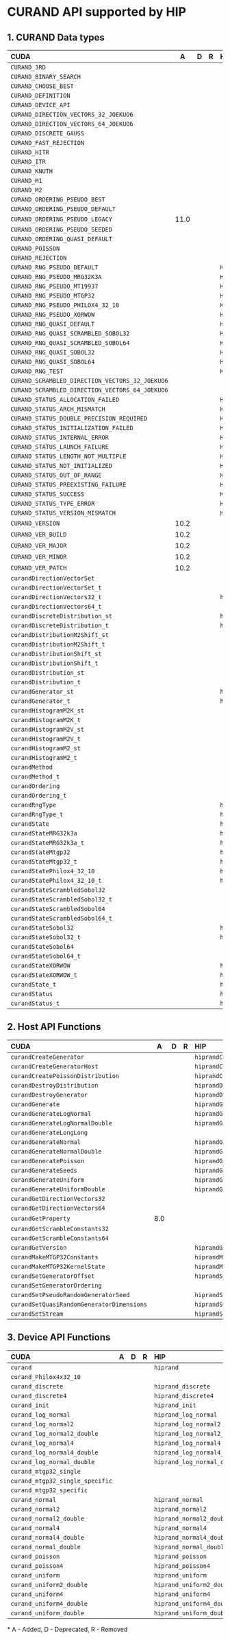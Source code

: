 # CURAND API supported by HIP

## **1. CURAND Data types**

| **CUDA** | **A** | **D** | **R** | **HIP** |
|:--|:-:|:-:|:-:|:--|
|`CURAND_3RD`|  |  |  ||
|`CURAND_BINARY_SEARCH`|  |  |  ||
|`CURAND_CHOOSE_BEST`|  |  |  ||
|`CURAND_DEFINITION`|  |  |  ||
|`CURAND_DEVICE_API`|  |  |  ||
|`CURAND_DIRECTION_VECTORS_32_JOEKUO6`|  |  |  ||
|`CURAND_DIRECTION_VECTORS_64_JOEKUO6`|  |  |  ||
|`CURAND_DISCRETE_GAUSS`|  |  |  ||
|`CURAND_FAST_REJECTION`|  |  |  ||
|`CURAND_HITR`|  |  |  ||
|`CURAND_ITR`|  |  |  ||
|`CURAND_KNUTH`|  |  |  ||
|`CURAND_M1`|  |  |  ||
|`CURAND_M2`|  |  |  ||
|`CURAND_ORDERING_PSEUDO_BEST`|  |  |  ||
|`CURAND_ORDERING_PSEUDO_DEFAULT`|  |  |  ||
|`CURAND_ORDERING_PSEUDO_LEGACY`| 11.0 |  |  ||
|`CURAND_ORDERING_PSEUDO_SEEDED`|  |  |  ||
|`CURAND_ORDERING_QUASI_DEFAULT`|  |  |  ||
|`CURAND_POISSON`|  |  |  ||
|`CURAND_REJECTION`|  |  |  ||
|`CURAND_RNG_PSEUDO_DEFAULT`|  |  |  |`HIPRAND_RNG_PSEUDO_DEFAULT`|
|`CURAND_RNG_PSEUDO_MRG32K3A`|  |  |  |`HIPRAND_RNG_PSEUDO_MRG32K3A`|
|`CURAND_RNG_PSEUDO_MT19937`|  |  |  |`HIPRAND_RNG_PSEUDO_MT19937`|
|`CURAND_RNG_PSEUDO_MTGP32`|  |  |  |`HIPRAND_RNG_PSEUDO_MTGP32`|
|`CURAND_RNG_PSEUDO_PHILOX4_32_10`|  |  |  |`HIPRAND_RNG_PSEUDO_PHILOX4_32_10`|
|`CURAND_RNG_PSEUDO_XORWOW`|  |  |  |`HIPRAND_RNG_PSEUDO_XORWOW`|
|`CURAND_RNG_QUASI_DEFAULT`|  |  |  |`HIPRAND_RNG_QUASI_DEFAULT`|
|`CURAND_RNG_QUASI_SCRAMBLED_SOBOL32`|  |  |  |`HIPRAND_RNG_QUASI_SCRAMBLED_SOBOL32`|
|`CURAND_RNG_QUASI_SCRAMBLED_SOBOL64`|  |  |  |`HIPRAND_RNG_QUASI_SCRAMBLED_SOBOL64`|
|`CURAND_RNG_QUASI_SOBOL32`|  |  |  |`HIPRAND_RNG_QUASI_SOBOL32`|
|`CURAND_RNG_QUASI_SOBOL64`|  |  |  |`HIPRAND_RNG_QUASI_SOBOL64`|
|`CURAND_RNG_TEST`|  |  |  |`HIPRAND_RNG_TEST`|
|`CURAND_SCRAMBLED_DIRECTION_VECTORS_32_JOEKUO6`|  |  |  ||
|`CURAND_SCRAMBLED_DIRECTION_VECTORS_64_JOEKUO6`|  |  |  ||
|`CURAND_STATUS_ALLOCATION_FAILED`|  |  |  |`HIPRAND_STATUS_ALLOCATION_FAILED`|
|`CURAND_STATUS_ARCH_MISMATCH`|  |  |  |`HIPRAND_STATUS_ARCH_MISMATCH`|
|`CURAND_STATUS_DOUBLE_PRECISION_REQUIRED`|  |  |  |`HIPRAND_STATUS_DOUBLE_PRECISION_REQUIRED`|
|`CURAND_STATUS_INITIALIZATION_FAILED`|  |  |  |`HIPRAND_STATUS_INITIALIZATION_FAILED`|
|`CURAND_STATUS_INTERNAL_ERROR`|  |  |  |`HIPRAND_STATUS_INTERNAL_ERROR`|
|`CURAND_STATUS_LAUNCH_FAILURE`|  |  |  |`HIPRAND_STATUS_LAUNCH_FAILURE`|
|`CURAND_STATUS_LENGTH_NOT_MULTIPLE`|  |  |  |`HIPRAND_STATUS_LENGTH_NOT_MULTIPLE`|
|`CURAND_STATUS_NOT_INITIALIZED`|  |  |  |`HIPRAND_STATUS_NOT_INITIALIZED`|
|`CURAND_STATUS_OUT_OF_RANGE`|  |  |  |`HIPRAND_STATUS_OUT_OF_RANGE`|
|`CURAND_STATUS_PREEXISTING_FAILURE`|  |  |  |`HIPRAND_STATUS_PREEXISTING_FAILURE`|
|`CURAND_STATUS_SUCCESS`|  |  |  |`HIPRAND_STATUS_SUCCESS`|
|`CURAND_STATUS_TYPE_ERROR`|  |  |  |`HIPRAND_STATUS_TYPE_ERROR`|
|`CURAND_STATUS_VERSION_MISMATCH`|  |  |  |`HIPRAND_STATUS_VERSION_MISMATCH`|
|`CURAND_VERSION`| 10.2 |  |  ||
|`CURAND_VER_BUILD`| 10.2 |  |  ||
|`CURAND_VER_MAJOR`| 10.2 |  |  ||
|`CURAND_VER_MINOR`| 10.2 |  |  ||
|`CURAND_VER_PATCH`| 10.2 |  |  ||
|`curandDirectionVectorSet`|  |  |  ||
|`curandDirectionVectorSet_t`|  |  |  ||
|`curandDirectionVectors32_t`|  |  |  |`hiprandDirectionVectors32_t`|
|`curandDirectionVectors64_t`|  |  |  ||
|`curandDiscreteDistribution_st`|  |  |  |`hiprandDiscreteDistribution_st`|
|`curandDiscreteDistribution_t`|  |  |  |`hiprandDiscreteDistribution_t`|
|`curandDistributionM2Shift_st`|  |  |  ||
|`curandDistributionM2Shift_t`|  |  |  ||
|`curandDistributionShift_st`|  |  |  ||
|`curandDistributionShift_t`|  |  |  ||
|`curandDistribution_st`|  |  |  ||
|`curandDistribution_t`|  |  |  ||
|`curandGenerator_st`|  |  |  |`hiprandGenerator_st`|
|`curandGenerator_t`|  |  |  |`hiprandGenerator_t`|
|`curandHistogramM2K_st`|  |  |  ||
|`curandHistogramM2K_t`|  |  |  ||
|`curandHistogramM2V_st`|  |  |  ||
|`curandHistogramM2V_t`|  |  |  ||
|`curandHistogramM2_st`|  |  |  ||
|`curandHistogramM2_t`|  |  |  ||
|`curandMethod`|  |  |  ||
|`curandMethod_t`|  |  |  ||
|`curandOrdering`|  |  |  ||
|`curandOrdering_t`|  |  |  ||
|`curandRngType`|  |  |  |`hiprandRngType_t`|
|`curandRngType_t`|  |  |  |`hiprandRngType_t`|
|`curandState`|  |  |  |`hiprandState`|
|`curandStateMRG32k3a`|  |  |  |`hiprandStateMRG32k3a`|
|`curandStateMRG32k3a_t`|  |  |  |`hiprandStateMRG32k3a_t`|
|`curandStateMtgp32`|  |  |  |`hiprandStateMtgp32`|
|`curandStateMtgp32_t`|  |  |  |`hiprandStateMtgp32_t`|
|`curandStatePhilox4_32_10`|  |  |  |`hiprandStatePhilox4_32_10`|
|`curandStatePhilox4_32_10_t`|  |  |  |`hiprandStatePhilox4_32_10_t`|
|`curandStateScrambledSobol32`|  |  |  ||
|`curandStateScrambledSobol32_t`|  |  |  ||
|`curandStateScrambledSobol64`|  |  |  ||
|`curandStateScrambledSobol64_t`|  |  |  ||
|`curandStateSobol32`|  |  |  |`hiprandStateSobol32`|
|`curandStateSobol32_t`|  |  |  |`hiprandStateSobol32_t`|
|`curandStateSobol64`|  |  |  ||
|`curandStateSobol64_t`|  |  |  ||
|`curandStateXORWOW`|  |  |  |`hiprandStateXORWOW`|
|`curandStateXORWOW_t`|  |  |  |`hiprandStateXORWOW_t`|
|`curandState_t`|  |  |  |`hiprandState_t`|
|`curandStatus`|  |  |  |`hiprandStatus_t`|
|`curandStatus_t`|  |  |  |`hiprandStatus_t`|

## **2. Host API Functions**

| **CUDA** | **A** | **D** | **R** | **HIP** |
|:--|:-:|:-:|:-:|:--|
|`curandCreateGenerator`|  |  |  |`hiprandCreateGenerator`|
|`curandCreateGeneratorHost`|  |  |  |`hiprandCreateGeneratorHost`|
|`curandCreatePoissonDistribution`|  |  |  |`hiprandCreatePoissonDistribution`|
|`curandDestroyDistribution`|  |  |  |`hiprandDestroyDistribution`|
|`curandDestroyGenerator`|  |  |  |`hiprandDestroyGenerator`|
|`curandGenerate`|  |  |  |`hiprandGenerate`|
|`curandGenerateLogNormal`|  |  |  |`hiprandGenerateLogNormal`|
|`curandGenerateLogNormalDouble`|  |  |  |`hiprandGenerateLogNormalDouble`|
|`curandGenerateLongLong`|  |  |  ||
|`curandGenerateNormal`|  |  |  |`hiprandGenerateNormal`|
|`curandGenerateNormalDouble`|  |  |  |`hiprandGenerateNormalDouble`|
|`curandGeneratePoisson`|  |  |  |`hiprandGeneratePoisson`|
|`curandGenerateSeeds`|  |  |  |`hiprandGenerateSeeds`|
|`curandGenerateUniform`|  |  |  |`hiprandGenerateUniform`|
|`curandGenerateUniformDouble`|  |  |  |`hiprandGenerateUniformDouble`|
|`curandGetDirectionVectors32`|  |  |  ||
|`curandGetDirectionVectors64`|  |  |  ||
|`curandGetProperty`| 8.0 |  |  ||
|`curandGetScrambleConstants32`|  |  |  ||
|`curandGetScrambleConstants64`|  |  |  ||
|`curandGetVersion`|  |  |  |`hiprandGetVersion`|
|`curandMakeMTGP32Constants`|  |  |  |`hiprandMakeMTGP32Constants`|
|`curandMakeMTGP32KernelState`|  |  |  |`hiprandMakeMTGP32KernelState`|
|`curandSetGeneratorOffset`|  |  |  |`hiprandSetGeneratorOffset`|
|`curandSetGeneratorOrdering`|  |  |  ||
|`curandSetPseudoRandomGeneratorSeed`|  |  |  |`hiprandSetPseudoRandomGeneratorSeed`|
|`curandSetQuasiRandomGeneratorDimensions`|  |  |  |`hiprandSetQuasiRandomGeneratorDimensions`|
|`curandSetStream`|  |  |  |`hiprandSetStream`|

## **3. Device API Functions**

| **CUDA** | **A** | **D** | **R** | **HIP** |
|:--|:-:|:-:|:-:|:--|
|`curand`|  |  |  |`hiprand`|
|`curand_Philox4x32_10`|  |  |  ||
|`curand_discrete`|  |  |  |`hiprand_discrete`|
|`curand_discrete4`|  |  |  |`hiprand_discrete4`|
|`curand_init`|  |  |  |`hiprand_init`|
|`curand_log_normal`|  |  |  |`hiprand_log_normal`|
|`curand_log_normal2`|  |  |  |`hiprand_log_normal2`|
|`curand_log_normal2_double`|  |  |  |`hiprand_log_normal2_double`|
|`curand_log_normal4`|  |  |  |`hiprand_log_normal4`|
|`curand_log_normal4_double`|  |  |  |`hiprand_log_normal4_double`|
|`curand_log_normal_double`|  |  |  |`hiprand_log_normal_double`|
|`curand_mtgp32_single`|  |  |  ||
|`curand_mtgp32_single_specific`|  |  |  ||
|`curand_mtgp32_specific`|  |  |  ||
|`curand_normal`|  |  |  |`hiprand_normal`|
|`curand_normal2`|  |  |  |`hiprand_normal2`|
|`curand_normal2_double`|  |  |  |`hiprand_normal2_double`|
|`curand_normal4`|  |  |  |`hiprand_normal4`|
|`curand_normal4_double`|  |  |  |`hiprand_normal4_double`|
|`curand_normal_double`|  |  |  |`hiprand_normal_double`|
|`curand_poisson`|  |  |  |`hiprand_poisson`|
|`curand_poisson4`|  |  |  |`hiprand_poisson4`|
|`curand_uniform`|  |  |  |`hiprand_uniform`|
|`curand_uniform2_double`|  |  |  |`hiprand_uniform2_double`|
|`curand_uniform4`|  |  |  |`hiprand_uniform4`|
|`curand_uniform4_double`|  |  |  |`hiprand_uniform4_double`|
|`curand_uniform_double`|  |  |  |`hiprand_uniform_double`|


\* A - Added, D - Deprecated, R - Removed